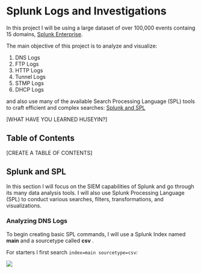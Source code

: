 # Splunk Logs and Investigations

In this project I will be using a large dataset of over 100,000 events containg 15 domains, [Splunk Enterprise](https://www.splunk.com/en_us/products/splunk-enterprise.html). 

The main objective of this project is to analyze and visualize: 

1. DNS Logs
2. FTP Logs
3. HTTP Logs
4. Tunnel Logs
5. STMP Logs
6. DHCP Logs

and also use many of the available Search Processing Language (SPL) tools to craft efficient and complex searches: [Splunk and SPL](#splunk-and-spl)

[WHAT HAVE YOU LEARNED HUSEYIN?]

## Table of Contents

[CREATE A TABLE OF CONTENTS]

## Splunk and SPL

In this section I will focus on the SIEM capabilities of Splunk and go through its many data analysis tools. I will also use Splunk Processing Language (SPL) to conduct various searches, filters, transformations, and visualizations. 

### Analyzing DNS Logs

To begin creating basic SPL commands, I will use a Splunk Index named **main** and a sourcetype called **csv** . 

For starters I first search `index=main sourcetype=csv`:

![]([38b5e7c0537535bb17aa6b2d657868e7.png](https://github.com/hsimsek1/Splunk-Logs-Analysis/blob/main/dns-log-analysis/screenshots/38b5e7c0537535bb17aa6b2d657868e7.png))

